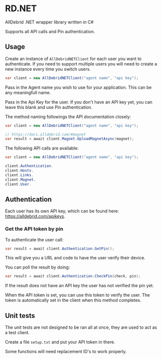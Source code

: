 # RD.NET

AllDebrid .NET wrapper library written in C#

Supports all API calls and Pin authentication.

## Usage

Create an instance of `AllDebridNETClient` for each user you want to authenticate. If you need to support multiple users you will need to create a new instance every time you switch users.

```csharp
var client = new AllDebridNETClient("agent name", "api key");
```

Pass in the Agent name you wish to use for your application. This can be any meaningfull name.

Pass in the Api Key for the user. If you don't have an API key yet, you can leave this blank and use Pin authentication.

The method naming followings the API documentation closely:
```csharp
var client = new AllDebridNETClient("agent name", "api key");

// https://docs.alldebrid.com/#magnet
var result = await client.Magnet.UploadMagnetAsync(magnet);
```

The following API calls are available:
```csharp
var client = new AllDebridNETClient("agent name", "api key");

client.Authentication.
client.Hosts.
client.Links.
client.Magnet.
client.User.
```

## Authentication

Each user has its own API key, which can be found here: <https://alldebrid.com/apikeys>.

### Get the API token by pin

To authenticate the user call:

```csharp
var result = await client.Authentication.GetPin();
```

This will give you a URL and code to have the user verify their device.

You can poll the result by doing:

```csharp
var result = await client.Authentication.CheckPin(check, pin);
```

If the result does not have an API key the user has not verified the pin yet.

When the API token is set, you can use this token to verify the user. The token is automatically set in the client when this method completes.

## Unit tests

The unit tests are not designed to be ran all at once, they are used to act as a test client.

Create a file `setup.txt` and put your API token in there.

Some functions will need replacement ID's to work properly.